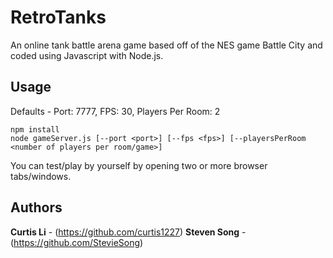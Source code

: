 # RetroTanks

An online tank battle arena game based off of the NES game Battle City and coded using Javascript with Node.js.

## Usage

Defaults - Port: 7777, FPS: 30, Players Per Room: 2

```
npm install
node gameServer.js [--port <port>] [--fps <fps>] [--playersPerRoom <number of players per room/game>]
```

You can test/play by yourself by opening two or more browser tabs/windows.

## Authors

**Curtis Li** - (https://github.com/curtis1227)
**Steven Song** - (https://github.com/StevieSong)
